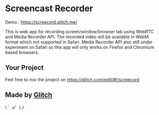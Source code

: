 Screencast Recorder
====================

Demo : https://screecord.glitch.me/

This is web app for recording screen/window/browser tab using WebRTC and Media Recorder API. The recorded video will be available in WebM format which not supported in Safari. Media Recorder API also still under experiment on Safari so this app will only works on Firefox and Chromium based browsers.


Your Project
------------

Feel free to mix the project on https://glitch.com/edit/#!/screecord

Made by [Glitch](https://glitch.com/)
-------------------

\ ゜o゜)ノ
